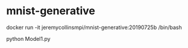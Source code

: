 # mnist-generative

docker run -it jeremycollinsmpi/mnist-generative:20190725b /bin/bash

python Model1.py
